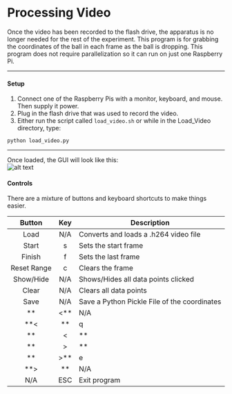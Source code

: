 Processing Video
=============

Once the video has been recorded to the flash drive, the apparatus is no longer needed for the rest of the experiment. This program is 
for grabbing the coordinates of the ball in each frame as the ball is dropping. This program does not require parallelization so it can run
on just one Raspberry Pi.

----------
#### Setup  
   1. Connect one of the Raspberry Pis with a monitor, keyboard, and mouse. Then supply it power.  
   2. Plug in the flash drive that was used to record the video.  
   3. Either run the script called `load_video.sh` or while in the Load_Video directory, type:  
```
python load_video.py
```
---------

Once loaded, the GUI will look like this:  
![alt text](https://github.com/mjdonovan410/TinyTitan-PhysicsExperiment/raw/master/Load_Video/Images/gui.png "Video Processing GUI")

#### Controls
There are a mixture of buttons and keyboard shortcuts to make things easier.  

| Button      | Key        | Description  
|:-----------:|:----------:| --------------------------
| Load        | N/A        | Converts and loads a .h264 video file
| Start       | s          | Sets the start frame
| Finish      | f          | Sets the last frame
| Reset Range | c          | Clears the frame
| Show/Hide   | N/A        | Shows/Hides all data points clicked
| Clear       | N/A        | Clears all data points
| Save        | N/A        | Save a Python Pickle File of the coordinates
| **|<**      | N/A        | Move to the beginning of the range
| **<|**      | q          | Skip backwards
| **|<|**     | LEFT or a  | Steps one frame backwards
| **|>|**     | RIGHT or d | Steps one frame forwards 
| **|>**      | e          | Skip forwards
| **>|**      | N/A        | Move to the end of the range
| N/A         | ESC        | Exit program
